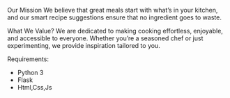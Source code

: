 Our Mission
We believe that great meals start with what’s in your kitchen, and our smart recipe suggestions ensure that no ingredient goes to waste.

What We Value?
We are dedicated to making cooking effortless, enjoyable, and accessible to everyone. Whether you’re a seasoned chef or just experimenting, we provide inspiration tailored to you.

Requirements:
* Python 3
* Flask
* Html,Css,Js



